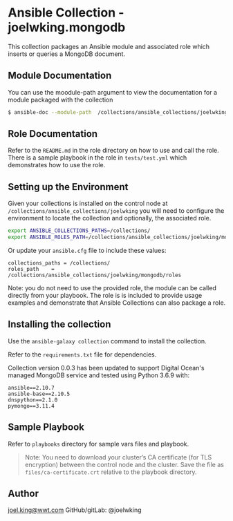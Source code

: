 # Ansible Collection - joelwking.mongodb

This collection packages an Ansible module and associated role which inserts or queries a MongoDB document.

## Module Documentation
You can use the moodule-path argument to view the documentation for a module packaged with the collection
```bash
$ ansible-doc --module-path  /collections/ansible_collections/joelwking/mongodb/plugins/modules/mongodb_iq
```
## Role Documentation
Refer to the `README.md` in the role directory on how to use and call the role. There is a sample playbook in the role in `tests/test.yml` which demonstrates how to use the role. 

## Setting up the Environment
Given your collections is installed on the control node at `/collections/ansible_collections/joelwking` you will need to configure the environment to locate the collection and optionally, the associated role.

```bash
export ANSIBLE_COLLECTIONS_PATHS=/collections/
export ANSIBLE_ROLES_PATH=/collections/ansible_collections/joelwking/mongodb/roles
```
Or update your `ansible.cfg` file to include these values:
```
collections_paths = /collections/
roles_path    = /collections/ansible_collections/joelwking/mongodb/roles
```
Note: you do not need to use the provided role, the module can be called directly from your playbook. The role is is included to provide usage examples and demonstrate that Ansible Collections can also package a role.

## Installing the collection

Use the `ansible-galaxy collection` command to install the collection.

Refer to the `requirements.txt` file for dependencies.

Collection version 0.0.3 has been updated to support Digital Ocean's managed MongoDB service and tested using Python 3.6.9 with:

```
ansible==2.10.7
ansible-base==2.10.5
dnspython==2.1.0
pymongo==3.11.4
```

## Sample Playbook

Refer to `playbooks` directory for sample vars files and playbook.

>Note: You need to download your cluster’s CA certificate (for TLS encryption) between the control node and the cluster. Save the file as `files/ca-certificate.crt` relative to the playbook directory.

## Author
joel.king@wwt.com GitHub/gitLab: @joelwking